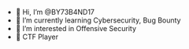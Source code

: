 - 👋 Hi, I’m @BY73B4ND17
- 🌱 I’m currently learning Cybersecurity, Bug Bounty
- 👀 I’m interested in Offensive Security
- 🚩 CTF Player 

